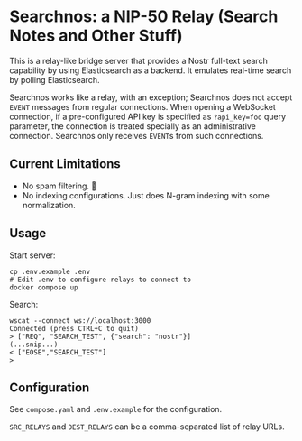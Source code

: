 # Searchnos: a NIP-50 Relay (Search Notes and Other Stuff)

This is a relay-like bridge server that provides a Nostr full-text search capability by using Elasticsearch as a backend. It emulates real-time search by polling Elasticsearch.

Searchnos works like a relay, with an exception; Searchnos does not accept `EVENT` messages from regular connections. When opening a WebSocket connection, if a pre-configured API key is specified as `?api_key=foo` query parameter, the connection is treated specially as an administrative connection. Searchnos only receives `EVENT`s from such connections.

## Current Limitations

* No spam filtering. 🙁
* No indexing configurations. Just does N-gram indexing with some normalization.

## Usage

Start server:

    cp .env.example .env
    # Edit .env to configure relays to connect to
    docker compose up

Search:

    wscat --connect ws://localhost:3000
    Connected (press CTRL+C to quit)
    > ["REQ", "SEARCH_TEST", {"search": "nostr"}]
    (...snip...)
    < ["EOSE","SEARCH_TEST"]
    >

## Configuration

See `compose.yaml` and `.env.example` for the configuration.

`SRC_RELAYS` and `DEST_RELAYS` can be a comma-separated list of relay URLs.
